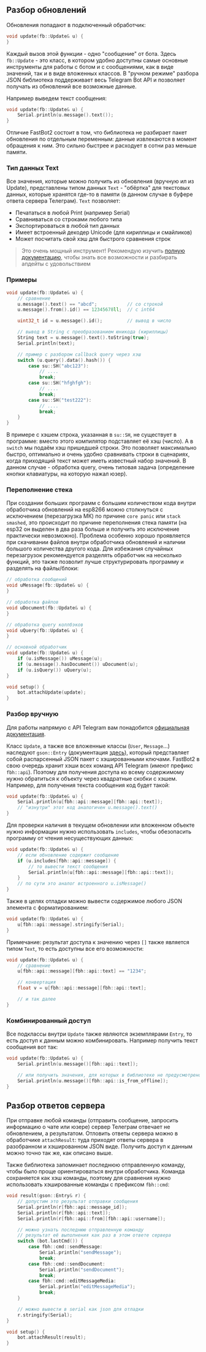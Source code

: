 ## Разбор обновлений
Обновления попадают в подключенный обработчик:
```cpp
void update(fb::Update& u) {
}
```

Каждый вызов этой функции - одно "сообщение" от бота. Здесь `fb::Update` - это класс, в котором удобно доступны самые основные инструменты для работы с ботом и с сообщениями, как в виде значений, так и в виде вложенных классов. В "ручном режиме" разбора JSON библиотека поддерживает весь Telegram Bot API и позволяет получать из обновлений все возможные данные.

Например выведем текст сообщения:
```cpp
void update(fb::Update& u) {
    Serial.println(u.message().text());
}
```

Отличие FastBot2 состоит в том, что библиотека не разбирает пакет обновления по отдельным переменным: данные извлекаются в момент обращения к ним. Это сильно быстрее и расходует в сотни раз меньше памяти.

### Тип данных Text
Все значения, которые можно получить из обновления (вручную ил из Update), представлены типом данных `Text` - "обёртка" для текстовых данных, которые хранятся где-то в памяти (в данном случае в буфере ответа сервера Телеграм). `Text` позволяет:
- Печататься в любой Print (например Serial)
- Сравниваться со строками любого типа
- Экспортироваться в любой тип данных
- Имеет встроенный декодер Unicode (для кириллицы и смайликов)
- Может посчитать свой хэш для быстрого сравнения строк

> Это очень мощный инструмент! Рекомендую изучить [полную документацию](https://github.com/GyverLibs/StringUtils?tab=readme-ov-file#sutext), чтобы знать все возможности и разбирать апдейты с удовольствием

### Примеры
```cpp
void update(fb::Update& u) {
    // сравнение
    u.message().text() == "abcd";           // со строкой
    u.message().from().id() == 12345678ll;  // с int64

    uint32_t id = u.message().id();         // вывод в число

    // вывод в String с преобразованием юникода (кириллицы)
    String text = u.message().text().toString(true);
    Serial.println(text);

    // пример с разбором callback query через хэш
    switch (u.query().data().hash()) {
        case su::SH("abc123"):
            // ....
            break;
        case su::SH("hfghfgh"):
            // ....
            break;
        case su::SH("test222"):
            // ....
            break;
    }
}
```

В примере с хэшем строка, указанная в `su::SH`, не существует в программе: вместо этого компилятор подставляет её хэш (число). А в `switch` мы подаём хэш пришедшей строки. Это позволяет максимально быстро, оптимально и очень удобно сравнивать строки в сценариях, когда приходящий текст может иметь известный набор значений. В данном случае - обработка query, очень типовая задача (определение кнопки клавиатуры, на которую нажал юзер).

### Переполнение стека
При создании больших программ с большим количеством кода внутри обработчика обновлений на esp8266 можно столкнуться с исключением (перезагрузка МК) по причине `core panic` или `stack smashed`, это происходит по причине переполнения стека памяти (на esp32 он выделен в два раза больше и получить это исключение практически невозможно). Проблема особенно хорошо проявляется при скачивании файлов внутри обработчика обновлений и наличии большого количества другого кода. Для избежания случайных перезагрузок рекомендуется разделять обработчик на несколько функций, это также позволит лучше структурировать программу и разделять на файлы/блоки:
```cpp
// обработка сообщений
void uMessage(fb::Update& u) {
}

// обработка файлов
void uDocument(fb::Update& u) {
}

// обработка query коллбэков
void uQuery(fb::Update& u) {
}

// основной обработчик
void update(fb::Update& u) {
    if (u.isMessage()) uMessage(u);
    if (u.message().hasDocument()) uDocument(u);
    if (u.isQuery()) uQuery(u);
}

void setup() {
    bot.attachUpdate(update);
}
```

### Разбор вручную
Для работы напрямую с API Telegram вам понадобится [официальная документация](https://core.telegram.org/bots/api).

Класс `Update`, а также все вложенные классы (`User`, `Message`...) наследуют `gson::Entry` (документация [здесь](https://github.com/GyverLibs/GSON?tab=readme-ov-file#gsonentry)), который представляет собой распарсенный JSON пакет с хэшированными ключами. FastBot2 в свою очередь хранит хэши всех команд API Telegram (имеют префикс `fbh::api`). Поэтому для получения доступа ко всему содержимому нужно обратиться к объекту через квадратные скобки с хэшем. Например, для получения текста сообщения код будет такой:
```cpp
void update(fb::Update& u) {
    Serial.println(u[fbh::api::message][fbh::api::text]);
    // "изнутри" этот код аналогичен u.message().text()
}
```

Для проверки наличия в текущем обновлении или вложенном объекте нужно информации нужно использовать `includes`, чтобы обезопасить программу от чтения несуществующих данных:
```cpp
void update(fb::Update& u) {
    // если обновление содержит сообщение
    if (u.includes[fbh::api::message]) {
        // то вывести текст сообщения
        Serial.println(u[fbh::api::message][fbh::api::text]);
    }
    // по сути это аналог встроенного u.isMessage()
}
```

Также в целях отладки можно вывести содержимое любого JSON элемента с форматированием:
```cpp
void update(fb::Update& u) {
    u[fbh::api::message].stringify(Serial);
}
```

Примечание: результат доступа к значению через `[]` также является типом `Text`, то есть доступны все его возможности:
```cpp
void update(fb::Update& u) {
    // сравнение
    u[fbh::api::message][fbh::api::text] == "1234";

    // конвертация
    float v = u[fbh::api::message][fbh::api::text];

    // и так далее
}
```

### Комбинированный доступ
Все подклассы внутри `Update` также являются экземплярами `Entry`, то есть доступ к данным можно комбинировать. Например получить текст сообщения вот так:
```cpp
void update(fb::Update& u) {
    Serial.println(u.message()[fbh::api::text]);

    // или получить значения, для которых в библиотеке не предусмотрено функций
    Serial.println(u.message()[fbh::api::is_from_offline]);
}
```

## Разбор ответов сервера
При отправке любой команды (отправить сообщение, запросить информацию о чате или юзере) сервер Телеграм отвечает не обновлением, а результатом. Отловить ответы сервера можно в обработчике `attachResult`: туда приходят ответы сервера в разобранном и хэшированном JSON виде. Получить доступ к данным можно точно так же, как описано выше. 

Также библиотека запоминает последнюю отправленную команду, чтобы было проще ориентироваться внутри обработчика. Команда сохраняется как хэш команды, поэтому для сравнения нужно использовать хэшированные команды с префиксом `fbh::cmd`:

```cpp
void result(gson::Entry& r) {
    // допустим это результат отправки сообщения
    Serial.println(r[fbh::api::message_id]);
    Serial.println(r[fbh::api::text]);
    Serial.println(r[fbh::api::from][fbh::api::username]);

    // можно узнать последнюю отправленную команду
    // результат её выполнения как раз в этом ответе сервера
    switch (bot.lastCmd()) {
        case fbh::cmd::sendMessage:
            Serial.println("sendMessage");
            break;
        case fbh::cmd::sendDocument:
            Serial.println("sendDocument");
            break;
        case fbh::cmd::editMessageMedia:
            Serial.println("editMessageMedia");
            break;
    }

    // можно вывести в serial как json для отладки
    r.stringify(Serial);
}

void setup() {
    bot.attachResult(result);
}
```